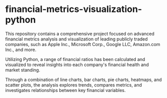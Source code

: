 # financial-metrics-visualization-python

This repository contains a comprehensive project focused on advanced financial metrics analysis and visualization of leading publicly traded companies, such as Apple Inc., Microsoft Corp., Google LLC, Amazon.com Inc., and more.

Utilizing Python, a range of financial ratios has been calculated and visualized to reveal insights into each company's financial health and market standing.

Through a combination of line charts, bar charts, pie charts, heatmaps, and scatter plots, the analysis explores trends, compares metrics, and investigates relationships between key financial variables. 
